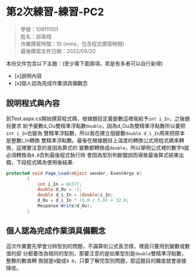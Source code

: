 ﻿# 第2次練習-練習-PC2
>
>學號：109111101
><br />
>姓名：邱韋翔
><br />
>作業撰寫時間：10 (mins，包含程式撰寫時間)
><br />
>最後撰寫文件日期：2022/09/20
>

本份文件包含以下主題：(至少需下面兩項，若是有多者可以自行新增)
- [x]說明內容
- [x]個人認為完成作業須具備觀念

## 說明程式與內容

到Test.aspx.cs開始撰寫程式碼，根據題目定義變數這裡我給予`int i_In`，之後題目要求
給予變數d_Ou雙精準浮點數`double`，因為d_Ou為雙精準浮點數所以要把`int i_In`也變為
雙精準浮點數，所以我在建立個變數`double d_i_In`用來把原本是整數i_In轉換
雙精準浮點數。最後在根據題目上溫度的轉換公式用程式碼來轉換，這裡要注意的是因為算式的
變數都轉換成`double`，所以舉例公式裡的數字`9`就必須轉換為`9.0`否則最後程式執行時
會因為型別判斷錯誤而導致最後算式結果出錯，下段程式碼為使用後結果:

```csharp
protected void Page_Load(object sender, EventArgs e)
        {
            int i_In = 66377;
            double d_Ou = -1;
            double d_i_In = (double)i_In;
            d_Ou = d_i_In * (9.0 / 5.0) + 32.0;
            Response.Write(d_Ou);
        }
```


## 個人認為完成作業須具備觀念

這次作業要先學會分辨型別的問題，不論算術公式長怎樣，裡面只要用到變數或數值的部
分都要改為相同的型別，那要注意的是如果型別是`double`雙精準浮點數，整數的數值轉
換就是`9`變成`9.0`，只要了解完型別問題，那這題目的難度就會直接降低。


